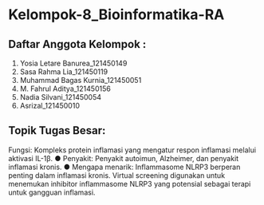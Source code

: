 # Kelompok-8_Bioinformatika-RA

## Daftar Anggota Kelompok :
1. Yosia Letare Banurea_121450149
2. Sasa Rahma Lia_121450119
3. Muhammad Bagas Kurnia_121450051
4. M. Fahrul Aditya_121450156
5. Nadia Silvani_121450054
6. Asrizal_121450010

## Topik Tugas Besar:
Fungsi: Kompleks protein inflamasi yang mengatur respon inflamasi melalui
aktivasi IL-1β.
● Penyakit: Penyakit autoimun, Alzheimer, dan penyakit inflamasi kronis.
● Mengapa menarik: Inflammasome NLRP3 berperan penting dalam inflamasi
kronis. Virtual screening digunakan untuk menemukan inhibitor inflammasome
NLRP3 yang potensial sebagai terapi untuk gangguan inflamasi.
